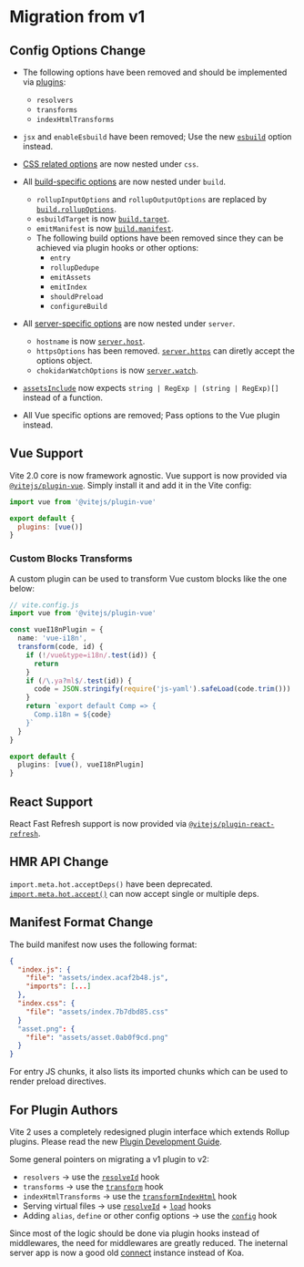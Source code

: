 # Migration from v1

## Config Options Change

- The following options have been removed and should be implemented via [plugins](./api-plugin):

  - `resolvers`
  - `transforms`
  - `indexHtmlTransforms`

- `jsx` and `enableEsbuild` have been removed; Use the new [`esbuild`](/config/#esbuild) option instead.

- [CSS related options](/config/#css-modules) are now nested under `css`.

- All [build-specific options](/config/#build-options) are now nested under `build`.

  - `rollupInputOptions` and `rollupOutputOptions` are replaced by [`build.rollupOptions`](/config/#build-rollupoptions).
  - `esbuildTarget` is now [`build.target`](/config/#build-target).
  - `emitManifest` is now [`build.manifest`](/config/#build-manifest).
  - The following build options have been removed since they can be achieved via plugin hooks or other options:
    - `entry`
    - `rollupDedupe`
    - `emitAssets`
    - `emitIndex`
    - `shouldPreload`
    - `configureBuild`

- All [server-specific options](/config/#server-options) are now nested under
  `server`.

  - `hostname` is now [`server.host`](/config/#server-host).
  - `httpsOptions` has been removed. [`server.https`](/config/#server-https) can diretly accept the options object.
  - `chokidarWatchOptions` is now [`server.watch`](/config/#server-watch).

- [`assetsInclude`](/config/#assetsInclude) now expects `string | RegExp | (string | RegExp)[]` instead of a function.

- All Vue specific options are removed; Pass options to the Vue plugin instead.

## Vue Support

Vite 2.0 core is now framework agnostic. Vue support is now provided via [`@vitejs/plugin-vue`](https://github.com/vitejs/vite/tree/master/packages/plugin-vue). Simply install it and add it in the Vite config:

```js
import vue from '@vitejs/plugin-vue'

export default {
  plugins: [vue()]
}
```

### Custom Blocks Transforms

A custom plugin can be used to transform Vue custom blocks like the one below:

```ts
// vite.config.js
import vue from '@vitejs/plugin-vue'

const vueI18nPlugin = {
  name: 'vue-i18n',
  transform(code, id) {
    if (!/vue&type=i18n/.test(id)) {
      return
    }
    if (/\.ya?ml$/.test(id)) {
      code = JSON.stringify(require('js-yaml').safeLoad(code.trim()))
    }
    return `export default Comp => {
      Comp.i18n = ${code}
    }`
  }
}

export default {
  plugins: [vue(), vueI18nPlugin]
}
```

## React Support

React Fast Refresh support is now provided via [`@vitejs/plugin-react-refresh`](https://github.com/vitejs/vite/tree/master/packages/plugin-react-refresh).

## HMR API Change

`import.meta.hot.acceptDeps()` have been deprecated. [`import.meta.hot.accept()`](./api-hmr#hot-accept-deps-cb) can now accept single or multiple deps.

## Manifest Format Change

The build manifest now uses the following format:

```json
{
  "index.js": {
    "file": "assets/index.acaf2b48.js",
    "imports": [...]
  },
  "index.css": {
    "file": "assets/index.7b7dbd85.css"
  }
  "asset.png": {
    "file": "assets/asset.0ab0f9cd.png"
  }
}
```

For entry JS chunks, it also lists its imported chunks which can be used to render preload directives.

## For Plugin Authors

Vite 2 uses a completely redesigned plugin interface which extends Rollup plugins. Please read the new [Plugin Development Guide](./api-plugin).

Some general pointers on migrating a v1 plugin to v2:

- `resolvers` -> use the [`resolveId`](https://rollupjs.org/guide/en/#resolveid) hook
- `transforms` -> use the [`transform`](https://rollupjs.org/guide/en/#transform) hook
- `indexHtmlTransforms` -> use the [`transformIndexHtml`](./api-plugin#transformindexhtml) hook
- Serving virtual files -> use [`resolveId`](https://rollupjs.org/guide/en/#resolveid) + [`load`](https://rollupjs.org/guide/en/#load) hooks
- Adding `alias`, `define` or other config options -> use the [`config`](./api-plugin#config) hook

Since most of the logic should be done via plugin hooks instead of middlewares, the need for middlewares are greatly reduced. The ineternal server app is now a good old [connect](https://github.com/senchalabs/connect) instance instead of Koa.